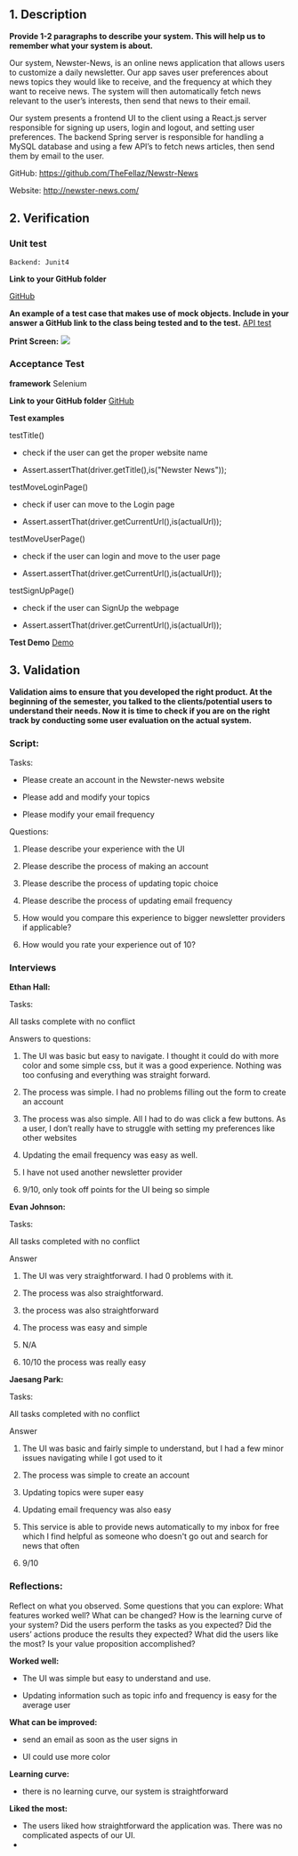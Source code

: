 
## 1. Description

**Provide 1-2 paragraphs to describe your system. This will help us to remember what your system is about.**

Our system, Newster-News, is an online news application that allows users to customize a daily newsletter. Our app saves user preferences about news topics they would like to receive, and the frequency at which they want to receive news. The system will then automatically fetch news relevant to the user’s interests, then send that news to their email.

  

Our system presents a frontend UI to the client using a React.js server responsible for signing up users, login and logout, and setting user preferences. The backend Spring server is responsible for handling a MySQL database and using a few API’s to fetch news articles, then send them by email to the user.

GitHub: https://github.com/TheFellaz/Newstr-News 

Website: http://newster-news.com/


## 2. Verification

### Unit test

`Backend: Junit4`

**Link to your GitHub folder**

[GitHub](https://github.com/TheFellaz/Newstr-News)

**An example of a test case that makes use of mock objects. Include in your answer a GitHub link to the class being tested and to the test.**
[API test](https://github.com/TheFellaz/Newstr-News/blob/main/Newster-news/src/test/java/com/example/Newsternews/APITests/API_Mock.java)

**Print Screen:**
**![](https://lh3.googleusercontent.com/Hk_sY6V3Fr2e77rR8ytjSzvMr0O-Ixip_4lqnJzzA33r1Lx6Fu1GbkMMkLXA5iHn1OuC6gxmdYhCz-gb8xfbMbUhpWqkS03toVycX26iN1FbY6lNCucVDVaq704Qv45gsDkHVqFTmUVhQf1jZxpVXygPvUfIIGGaautR0qZ7ErF6r37Lhm6G8qC673-3tw)**

### Acceptance Test

**framework**
Selenium

**Link to your GitHub folder**
[GitHub](https://github.com/TheFellaz/Newstr-News/blob/main/Newster-news/src/test/java/com/example/Newsternews/AcceptanceTest/MainPageTest.java)

**Test examples**

testTitle()

-   check if the user can get the proper website name
    
-   Assert.assertThat(driver.getTitle(),is("Newster News"));
    

  

testMoveLoginPage()

-   check if user can move to the Login page
    
-   Assert.assertThat(driver.getCurrentUrl(),is(actualUrl));
    

  

testMoveUserPage()

-   check if the user can login and move to the user page
    
-   Assert.assertThat(driver.getCurrentUrl(),is(actualUrl));
    

  

testSignUpPage()

-   check if the user can SignUp the webpage
    
-   Assert.assertThat(driver.getCurrentUrl(),is(actualUrl));

**Test Demo**
[Demo](https://drive.google.com/file/d/1XcSZWGS2aefwGC4HMFEmNRf0ojDJ4tzy/view?usp=sharing)

## 3. Validation

**Validation aims to ensure that you developed the right product. At the beginning of the semester, you talked to the clients/potential users to understand their needs. Now it is time to check if you are on the right track by conducting some user evaluation on the actual system.**

### Script:

Tasks: 
- Please create an account in the Newster-news website

- Please add and modify your topics

- Please modify your email frequency

Questions:

1.  Please describe your experience with the UI
    
2.  Please describe the process of making an account
    
3.  Please describe the process of updating topic choice
    
4.  Please describe the process of updating email frequency
    
5.  How would you compare this experience to bigger newsletter providers if applicable?
    
6.  How would you rate your experience out of 10?


### Interviews

**Ethan Hall:**

Tasks:

All tasks complete with no conflict

  

Answers to questions:

1.  The UI was basic but easy to navigate. I thought it could do with more color and some simple css, but it was a good experience. Nothing was too confusing and everything was straight forward.
    
2.  The process was simple. I had no problems filling out the form to create an account
    
3.  The process was also simple. All I had to do was click a few buttons. As a user, I don’t really have to struggle with setting my preferences like other websites
    
4.  Updating the email frequency was easy as well.
    
5.  I have not used another newsletter provider
    
6.  9/10, only took off points for the UI being so simple
    

  
  

**Evan Johnson:**

Tasks:

All tasks completed with no conflict

  

Answer

1.  The UI was very straightforward. I had 0 problems with it.
    
2.  The process was also straightforward.
    
3.  the process was also straightforward
    
4.  The process was easy and simple
    
5.  N/A
    
6.  10/10 the process was really easy
    

  
  
  
  

**Jaesang Park:**

Tasks:

All tasks completed with no conflict

  

Answer

1.  The UI was basic and fairly simple to understand, but I had a few minor issues navigating while I got used to it
    
2.  The process was simple to create an account
    
3.  Updating topics were super easy
    
4.  Updating email frequency was also easy
    
5.  This service is able to provide news automatically to my inbox for free which I find helpful as someone who doesn't go out and search for news that often
    
6.  9/10
    

  
  
### Reflections:   
Reflect on what you observed. Some questions that you can explore: What features worked well? What can be changed? How is the learning curve of your system? Did the users perform the tasks as you expected? Did the users’ actions produce the results they expected? What did the users like the most? Is your value proposition accomplished?

**Worked well:**

-   The UI was simple but easy to understand and use.
    
-   Updating information such as topic info and frequency is easy for the average user
    

**What can be improved:**

-   send an email as soon as the user signs in
    
-   UI could use more color
    

**Learning curve:**

-   there is no learning curve, our system is straightforward
    

**Liked the most:**

-   The users liked how straightforward the application was. There was no complicated aspects of our UI.
-   
